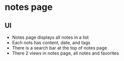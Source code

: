 # notes page

## UI

- Notes page displays all notes in a list
- Each nots has content, date, and tags
- There is a search bar at the top of notes page
- There 2 views in notes page, all notes and favorites
